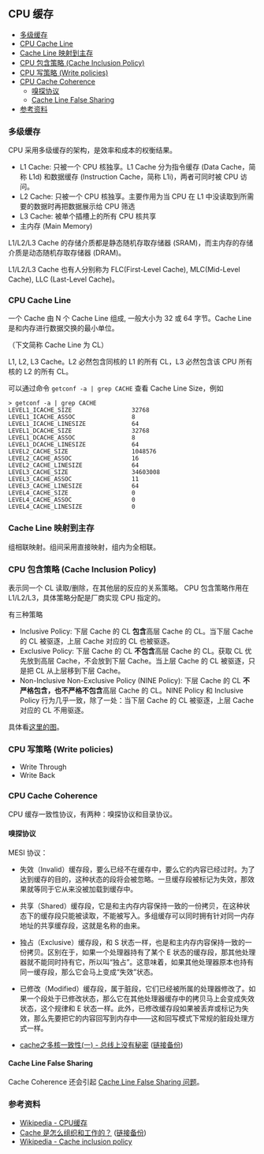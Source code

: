 ## CPU 缓存

<!-- MarkdownTOC GFM -->

- [多级缓存](#多级缓存)
- [CPU Cache Line](#cpu-cache-line)
- [Cache Line 映射到主存](#cache-line-映射到主存)
- [CPU 包含策略 (Cache Inclusion Policy)](#cpu-包含策略-cache-inclusion-policy)
- [CPU 写策略 (Write policies)](#cpu-写策略-write-policies)
- [CPU Cache Coherence](#cpu-cache-coherence)
    - [嗅探协议](#嗅探协议)
    - [Cache Line False Sharing](#cache-line-false-sharing)
- [参考资料](#参考资料)

<!-- /MarkdownTOC -->

### 多级缓存

CPU 采用多级缓存的架构，是效率和成本的权衡结果。

- L1 Cache: 只被一个 CPU 核独享。L1 Cache 分为指令缓存 (Data Cache，简称 L1d) 和数据缓存 (Instruction Cache，简称 L1i)，两者可同时被 CPU 访问。
- L2 Cache: 只被一个 CPU 核独享。主要作用为当 CPU 在 L1 中没读取到所需要的数据时再把数据展示给 CPU 筛选
- L3 Cache: 被单个插槽上的所有 CPU 核共享
- 主内存 (Main Memory)

L1/L2/L3 Cache 的存储介质都是静态随机存取存储器 (SRAM)，而主内存的存储介质是动态随机存取存储器 (DRAM)。

L1/L2/L3 Cache 也有人分别称为 FLC(First-Level Cache), MLC(Mid-Level Cache), LLC (Last-Level Cache)。

### CPU Cache Line

一个 Cache 由 N 个 Cache Line 组成, 一般大小为 32 或 64 字节。Cache Line 是和内存进行数据交换的最小单位。

（下文简称 Cache Line 为 CL）

L1, L2, L3 Cache。L2 必然包含同核的 L1 的所有 CL，L3 必然包含该 CPU 所有核的 L2 的所有 CL。

可以通过命令 `getconf -a | grep CACHE` 查看 Cache Line Size，例如

```
> getconf -a | grep CACHE
LEVEL1_ICACHE_SIZE                 32768
LEVEL1_ICACHE_ASSOC                8
LEVEL1_ICACHE_LINESIZE             64
LEVEL1_DCACHE_SIZE                 32768
LEVEL1_DCACHE_ASSOC                8
LEVEL1_DCACHE_LINESIZE             64
LEVEL2_CACHE_SIZE                  1048576
LEVEL2_CACHE_ASSOC                 16
LEVEL2_CACHE_LINESIZE              64
LEVEL3_CACHE_SIZE                  34603008
LEVEL3_CACHE_ASSOC                 11
LEVEL3_CACHE_LINESIZE              64
LEVEL4_CACHE_SIZE                  0
LEVEL4_CACHE_ASSOC                 0
LEVEL4_CACHE_LINESIZE              0
```

### Cache Line 映射到主存

组相联映射。组间采用直接映射，组内为全相联。


### CPU 包含策略 (Cache Inclusion Policy)

表示同一个 CL 读取/删除，在其他层的反应的关系策略。
CPU 包含策略作用在 L1/L2/L3，具体策略分配是厂商实现 CPU 指定的。

有三种策略

- Inclusive Policy: 下层 Cache 的 CL **包含**高层 Cache 的 CL。当下层 Cache 的 CL 被驱逐，上层 Cache 对应的 CL 也被驱逐。
- Exclusive Policy: 下层 Cache 的 CL **不包含**高层 Cache 的 CL。获取 CL 优先放到高层 Cache，不会放到下层 Cache。当上层 Cache 的 CL 被驱逐，只是把 CL 从上层移到下层 Cache。
- Non-Inclusive Non-Exclusive Policy (NINE Policy): 下层 Cache 的 CL **不严格包含，也不严格不包含**高层 Cache 的 CL。NINE Policy 和 Inclusive Policy 行为几乎一致，除了一处：当下层 Cache 的 CL 被驱逐，上层 Cache 对应的 CL 不用驱逐。

具体看[这里的图](https://www.wikiwand.com/en/Cache_inclusion_policy)。

### CPU 写策略 (Write policies)

- Write Through
- Write Back

### CPU Cache Coherence

CPU 缓存一致性协议，有两种：嗅探协议和目录协议。

#### 嗅探协议

MESI 协议：

- 失效（Invalid）缓存段，要么已经不在缓存中，要么它的内容已经过时。为了达到缓存的目的，这种状态的段将会被忽略。一旦缓存段被标记为失效，那效果就等同于它从来没被加载到缓存中。
- 共享（Shared）缓存段，它是和主内存内容保持一致的一份拷贝，在这种状态下的缓存段只能被读取，不能被写入。多组缓存可以同时拥有针对同一内存地址的共享缓存段，这就是名称的由来。
- 独占（Exclusive）缓存段，和 S 状态一样，也是和主内存内容保持一致的一份拷贝。区别在于，如果一个处理器持有了某个 E 状态的缓存段，那其他处理器就不能同时持有它，所以叫“独占”。这意味着，如果其他处理器原本也持有同一缓存段，那么它会马上变成“失效”状态。
- 已修改（Modified）缓存段，属于脏段，它们已经被所属的处理器修改了。如果一个段处于已修改状态，那么它在其他处理器缓存中的拷贝马上会变成失效状态，这个规律和 E 状态一样。此外，已修改缓存段如果被丢弃或标记为失效，那么先要把它的内容回写到内存中——这和回写模式下常规的脏段处理方式一样。

- [cache之多核一致性(一) - 总线上没有秘密](https://zhuanlan.zhihu.com/p/94811032) ([链接备份](https://web.archive.org/web/20210926113028/https://zhuanlan.zhihu.com/p/94811032))

#### Cache Line False Sharing

Cache Coherence 还会引起 [Cache Line False Sharing 问题](./cpu-cache-line-false-sharing.md)。

### 参考资料

- [Wikipedia - CPU缓存](https://www.wikiwand.com/zh-hans/CPU%E7%BC%93%E5%AD%98)
- [Cache 是怎么组织和工作的？](https://zhuanlan.zhihu.com/p/31859105) ([链接备份](https://web.archive.org/web/20200921100404/https://zhuanlan.zhihu.com/p/31859105))
- [Wikipedia - Cache inclusion policy](https://www.wikiwand.com/en/Cache_inclusion_policy)
